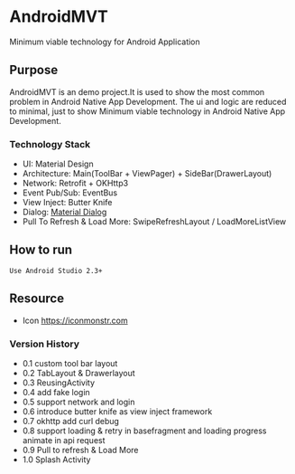 # AndroidMVT
 Minimum viable technology for Android Application 

## Purpose
AndroidMVT is an demo project.It is used to show the most common problem in Android Native App Development.
The ui and logic are reduced to minimal, just to show Minimum viable technology in Android Native App Development.

### Technology Stack
* UI: Material Design
* Architecture: Main(ToolBar + ViewPager) + SideBar(DrawerLayout)
* Network: Retrofit + OKHttp3
* Event Pub/Sub: EventBus 
* View Inject: Butter Knife
* Dialog:  [Material Dialog](https://github.com/afollestad/material-dialogs)
* Pull To Refresh & Load More: SwipeRefreshLayout / LoadMoreListView

## How to run
```
Use Android Studio 2.3+
```

## Resource
* Icon https://iconmonstr.com

### Version History
* 0.1 custom tool bar layout
* 0.2 TabLayout & Drawerlayout
* 0.3 ReusingActivity
* 0.4 add fake login
* 0.5 support network and login
* 0.6 introduce butter knife as view inject framework
* 0.7 okhttp add curl debug
* 0.8 support loading & retry in basefragment and loading progress animate in api request
* 0.9 Pull to refresh & Load More
* 1.0 Splash Activity
